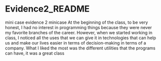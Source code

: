 # Evidence2_README
mini case evidence 2
minicase
At the beginning of the class, to be very honest, I had no interest in programming things because they were never my favorite branches of the career. However, when we started working in class, I noticed all the uses that we can give it in technologies that can help us and make our lives easier in terms of decision-making in terms of a company. What I liked the most was the different utilities that the programs can have, it was a great class
